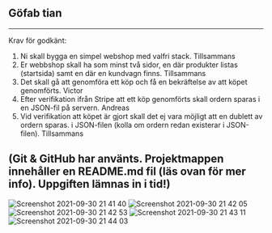 Göfab tian
------------------------------------------------------------

------------------------------------------------------------
Krav för godkänt:
1.	Ni skall bygga en simpel webshop med valfri stack. Tillsammans
2.	Er webbshop skall ha som minst två sidor, en där produkter listas (startsida) samt en där en kundvagn finns. Tillsammans
3.	Det skall gå att genomföra ett köp och få en bekräftelse av att köpet genomförts. Victor
4.	Efter verifikation ifrån Stripe att ett köp genomförts skall ordern sparas i en JSON-fil på servern. Andreas
5.	Vid verifikation att köpet är gjort skall det ej vara möjligt att en dublett av ordern sparas. i JSON-filen (kolla om ordern redan existerar i JSON-filen). Tillsammans

(Git & GitHub har använts.
Projektmappen innehåller en README.md fil (läs ovan för mer info).
Uppgiften lämnas in i tid!)
--------------------------------------------------------------
![Screenshot 2021-09-30 21 41 40](https://user-images.githubusercontent.com/72126060/135524664-4fffa221-b88c-4224-aa08-90c81018eaef.png)
![Screenshot 2021-09-30 21 42 05](https://user-images.githubusercontent.com/72126060/135524671-c7cdd724-f47b-42c4-89db-cdda0f5af4cc.png)
![Screenshot 2021-09-30 21 42 53](https://user-images.githubusercontent.com/72126060/135524673-6f6c63f6-c158-4e34-9d2d-092afbfcb24c.png)
![Screenshot 2021-09-30 21 43 11](https://user-images.githubusercontent.com/72126060/135524675-12792ca0-81d5-4353-a36e-59c201131297.png)
![Screenshot 2021-09-30 21 44 03](https://user-images.githubusercontent.com/72126060/135524676-707bd8c3-fd7c-416d-bc60-d527b11ca54c.png)
